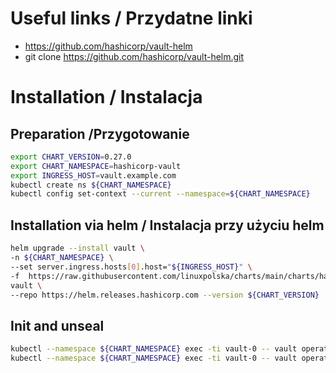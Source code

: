 # Useful links / Przydatne linki
- https://github.com/hashicorp/vault-helm
- git clone https://github.com/hashicorp/vault-helm.git

# Installation / Instalacja
## Preparation /Przygotowanie

```bash
export CHART_VERSION=0.27.0
export CHART_NAMESPACE=hashicorp-vault
export INGRESS_HOST=vault.example.com
kubectl create ns ${CHART_NAMESPACE}
kubectl config set-context --current --namespace=${CHART_NAMESPACE}
```

## Installation via helm / Instalacja przy użyciu helm
```bash
helm upgrade --install vault \
-n ${CHART_NAMESPACE} \
--set server.ingress.hosts[0].host="${INGRESS_HOST}" \
-f  https://raw.githubusercontent.com/linuxpolska/charts/main/charts/hashocorp_vault/${CHART_VERSION}/values \
vault \
--repo https://helm.releases.hashicorp.com --version ${CHART_VERSION}
```


## Init and unseal

```bash
kubectl --namespace ${CHART_NAMESPACE} exec -ti vault-0 -- vault operator init
kubectl --namespace ${CHART_NAMESPACE} exec -ti vault-0 -- vault operator unseal # repeat 3 times for first 3 keys /powtórzyć 3 razy dla 3 pierwszych kluczy
```
